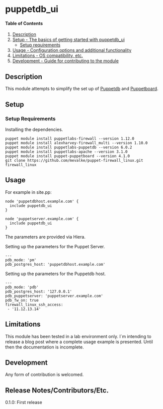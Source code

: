 # puppetdb_ui

#### Table of Contents

1. [Description](#description)
1. [Setup - The basics of getting started with puppetdb_ui](#setup)
    * [Setup requirements](#setup-requirements)
1. [Usage - Configuration options and additional functionality](#usage)
1. [Limitations - OS compatibility, etc.](#limitations)
1. [Development - Guide for contributing to the module](#development)

## Description

This module attempts to simplify the set up of [Puppetdb](https://forge.puppet.com/puppetlabs/puppetdb) and [Puppetboard](https://forge.puppet.com/puppet/puppetboard).

## Setup

### Setup Requirements

Installing the dependencies.

```
puppet module install puppetlabs-firewall --version 1.12.0
puppet module install alexharvey-firewall_multi --version 1.10.0
puppet module install puppetlabs-puppetdb --version 6.0.2
puppet module install puppetlabs-apache --version 3.1.0
puppet module install puppet-puppetboard --version 4.1.0
git clone https://github.com/mevalke/puppet-firewall_linux.git firewall_linux
```

## Usage

For example in site.pp:

```
node 'puppetdbhost.example.com' {
  include puppetdb_ui
}

node 'puppetserver.example.com' {
  include puppetdb_ui
}
```

The parameters are provided via Hiera.

Setting up the parameters for the Puppet Server.

```
---
pdb_mode: 'pm'
pdb_postgres_host: 'puppetdbhost.example.com'
```

Setting up the parameters for the Puppetdb host.

```
---
pdb_mode: 'pdb'
pdb_postgres_host: '127.0.0.1'
pdb_puppetserver: 'puppetserver.example.com'
pdb_fw_on: true
firewall_linux_ssh_access:
 - '11.12.13.14'
```
## Limitations

This module has been tested in a lab environment only. I´m intending to release a blog post where a complete usage example is presented. Until then the documentation is incomplete.

## Development

Any form of contribution is welcomed.

## Release Notes/Contributors/Etc.

0.1.0: First release